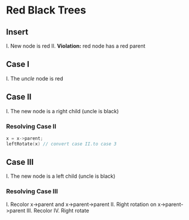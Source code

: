 # Red Black Trees
## Insert
  I. New node is red
  II. **Violation:** red node has a red parent

## Case I
  I. The *uncle* node is red

## Case II
  I. The new node is a right child (uncle is black)

### Resolving Case II
```c++
x = x->parent;
leftRotate(x) // convert case II.to case 3
```

## Case III
  I. The new node is a left child (uncle is black)

### Resolving Case III
  I. Recolor x->parent and x->parent->parent
  II. Right rotation on x->parent->parent
  III. Recolor
  IV. Right rotate
